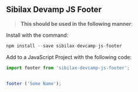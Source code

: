 ## Sibilax Devamp JS Footer

> **This should be used in the following manner**:

Install with the command:

```js
npm install --save sibilax-devcamp-js-footer
```
Add to a JavaScript Project with the following code:

```js
import footer from 'sibilax-devcamp-js-footer';


footer ('Some Name');
```